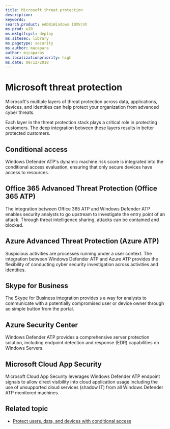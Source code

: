 ```yaml
---
title: Microsoft threat protection
description: 
keywords: 
search.product: eADQiWindows 10XVcnh
ms.prod: w10
ms.mktglfcycl: deploy
ms.sitesec: library
ms.pagetype: security
ms.author: macapara
author: mjcaparas
ms.localizationpriority: high
ms.date: 09/12/2018
---
```


#  Microsoft threat protection

Microsoft's multiple layers of threat protection across data, applications, devices, and identities can help protect your organization from advanced cyber threats. 

Each layer in the threat protection stack plays a critical role in protecting customers. The deep integration between these layers results in better protected customers.

## Conditional access
Windows Defender ATP's dynamic machine risk score is integrated into the conditional access evaluation, ensuring that only secure devices have access to resources. 

## Office 365 Advanced Threat Protection (Office 365 ATP)
The integration between Office 365 ATP and Windows Defender ATP enables security analysts to go upstream to investigate the entry point of an attack. Through threat intelligence sharing, attacks can be contained and blocked. 

## Azure Advanced Threat Protection (Azure ATP)
 Suspicious activities are processes running under a user context. The integration between Windows Defender ATP and Azure ATP provides the flexibility of conducting cyber security investigation across activities and identities. 

## Skype for Business
The Skype for Business integration provides s a way for analysts to communicate with a potentially compromised user or device owner through ao simple button from the portal.

## Azure Security Center
Windows Defender ATP provides a comprehensive server protection solution, including endpoint detection and response (EDR) capabilities on Windows Servers.

## Microsoft Cloud App Security
Microsoft Cloud App Security leverages Windows Defender ATP endpoint signals to allow direct visibility into cloud application usage including the use of unsupported cloud services (shadow IT) from all Windows Defender ATP monitored machines.

## Related topic
- [Protect users, data, and devices with conditional access](conditional-access-windows-defender-advanced-threat-protection.md)



